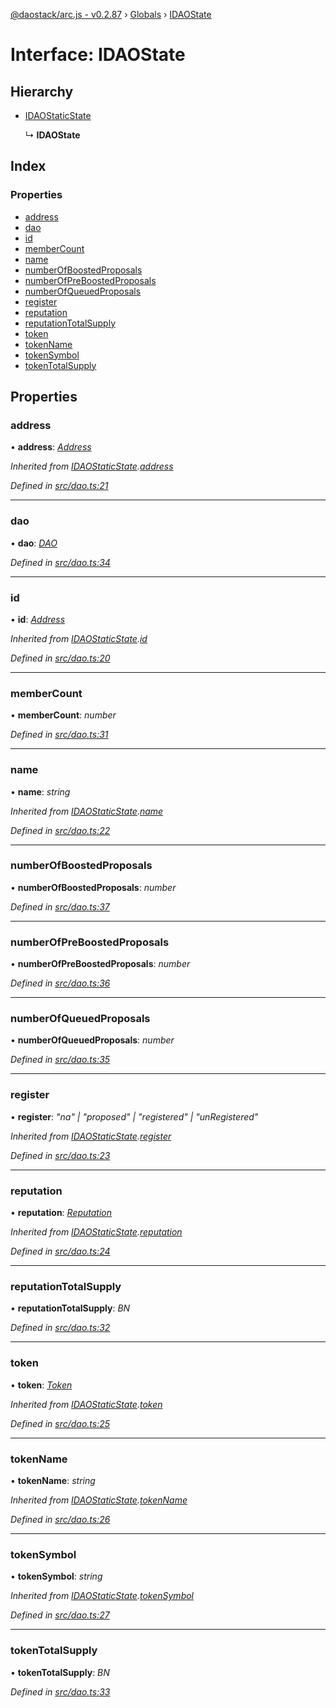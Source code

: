 [@daostack/arc.js - v0.2.87](../README.md) › [Globals](../globals.md) › [IDAOState](idaostate.md)

# Interface: IDAOState

## Hierarchy

* [IDAOStaticState](idaostaticstate.md)

  ↳ **IDAOState**

## Index

### Properties

* [address](idaostate.md#address)
* [dao](idaostate.md#dao)
* [id](idaostate.md#id)
* [memberCount](idaostate.md#membercount)
* [name](idaostate.md#name)
* [numberOfBoostedProposals](idaostate.md#numberofboostedproposals)
* [numberOfPreBoostedProposals](idaostate.md#numberofpreboostedproposals)
* [numberOfQueuedProposals](idaostate.md#numberofqueuedproposals)
* [register](idaostate.md#register)
* [reputation](idaostate.md#reputation)
* [reputationTotalSupply](idaostate.md#reputationtotalsupply)
* [token](idaostate.md#token)
* [tokenName](idaostate.md#tokenname)
* [tokenSymbol](idaostate.md#tokensymbol)
* [tokenTotalSupply](idaostate.md#tokentotalsupply)

## Properties

###  address

• **address**: *[Address](../globals.md#address)*

*Inherited from [IDAOStaticState](idaostaticstate.md).[address](idaostaticstate.md#address)*

*Defined in [src/dao.ts:21](https://github.com/daostack/alchemy-monorepo/blob/6a18bc5/packages/arc.js/src/dao.ts#L21)*

___

###  dao

• **dao**: *[DAO](../classes/dao.md)*

*Defined in [src/dao.ts:34](https://github.com/daostack/alchemy-monorepo/blob/6a18bc5/packages/arc.js/src/dao.ts#L34)*

___

###  id

• **id**: *[Address](../globals.md#address)*

*Inherited from [IDAOStaticState](idaostaticstate.md).[id](idaostaticstate.md#id)*

*Defined in [src/dao.ts:20](https://github.com/daostack/alchemy-monorepo/blob/6a18bc5/packages/arc.js/src/dao.ts#L20)*

___

###  memberCount

• **memberCount**: *number*

*Defined in [src/dao.ts:31](https://github.com/daostack/alchemy-monorepo/blob/6a18bc5/packages/arc.js/src/dao.ts#L31)*

___

###  name

• **name**: *string*

*Inherited from [IDAOStaticState](idaostaticstate.md).[name](idaostaticstate.md#name)*

*Defined in [src/dao.ts:22](https://github.com/daostack/alchemy-monorepo/blob/6a18bc5/packages/arc.js/src/dao.ts#L22)*

___

###  numberOfBoostedProposals

• **numberOfBoostedProposals**: *number*

*Defined in [src/dao.ts:37](https://github.com/daostack/alchemy-monorepo/blob/6a18bc5/packages/arc.js/src/dao.ts#L37)*

___

###  numberOfPreBoostedProposals

• **numberOfPreBoostedProposals**: *number*

*Defined in [src/dao.ts:36](https://github.com/daostack/alchemy-monorepo/blob/6a18bc5/packages/arc.js/src/dao.ts#L36)*

___

###  numberOfQueuedProposals

• **numberOfQueuedProposals**: *number*

*Defined in [src/dao.ts:35](https://github.com/daostack/alchemy-monorepo/blob/6a18bc5/packages/arc.js/src/dao.ts#L35)*

___

###  register

• **register**: *"na" | "proposed" | "registered" | "unRegistered"*

*Inherited from [IDAOStaticState](idaostaticstate.md).[register](idaostaticstate.md#register)*

*Defined in [src/dao.ts:23](https://github.com/daostack/alchemy-monorepo/blob/6a18bc5/packages/arc.js/src/dao.ts#L23)*

___

###  reputation

• **reputation**: *[Reputation](../classes/reputation.md)*

*Inherited from [IDAOStaticState](idaostaticstate.md).[reputation](idaostaticstate.md#reputation)*

*Defined in [src/dao.ts:24](https://github.com/daostack/alchemy-monorepo/blob/6a18bc5/packages/arc.js/src/dao.ts#L24)*

___

###  reputationTotalSupply

• **reputationTotalSupply**: *BN*

*Defined in [src/dao.ts:32](https://github.com/daostack/alchemy-monorepo/blob/6a18bc5/packages/arc.js/src/dao.ts#L32)*

___

###  token

• **token**: *[Token](../classes/token.md)*

*Inherited from [IDAOStaticState](idaostaticstate.md).[token](idaostaticstate.md#token)*

*Defined in [src/dao.ts:25](https://github.com/daostack/alchemy-monorepo/blob/6a18bc5/packages/arc.js/src/dao.ts#L25)*

___

###  tokenName

• **tokenName**: *string*

*Inherited from [IDAOStaticState](idaostaticstate.md).[tokenName](idaostaticstate.md#tokenname)*

*Defined in [src/dao.ts:26](https://github.com/daostack/alchemy-monorepo/blob/6a18bc5/packages/arc.js/src/dao.ts#L26)*

___

###  tokenSymbol

• **tokenSymbol**: *string*

*Inherited from [IDAOStaticState](idaostaticstate.md).[tokenSymbol](idaostaticstate.md#tokensymbol)*

*Defined in [src/dao.ts:27](https://github.com/daostack/alchemy-monorepo/blob/6a18bc5/packages/arc.js/src/dao.ts#L27)*

___

###  tokenTotalSupply

• **tokenTotalSupply**: *BN*

*Defined in [src/dao.ts:33](https://github.com/daostack/alchemy-monorepo/blob/6a18bc5/packages/arc.js/src/dao.ts#L33)*
